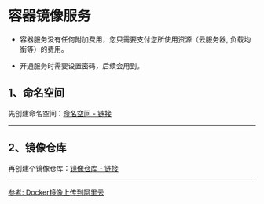 # 容器镜像服务

- 容器服务没有任何附加费用，您只需要支付您所使用资源（云服务器, 负载均衡等）的费用。

- 开通服务时需要设置密码，后续会用到。

## 1、命名空间

先创建命名空间：[命名空间 - 链接](https://cr.console.aliyun.com/cn-shanghai/instances/namespaces)


---


## 2、镜像仓库

再创建个镜像仓库：[镜像仓库 - 链接](https://cr.console.aliyun.com/cn-shanghai/instances/repositories)


---

[参考: Docker镜像上传到阿里云](https://blog.csdn.net/u013096666/article/details/76522065)
